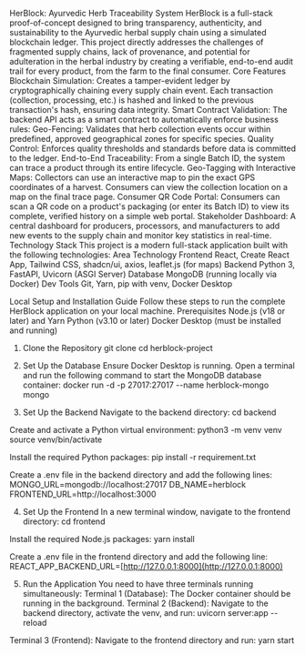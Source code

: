 HerBlock: Ayurvedic Herb Traceability System
HerBlock is a full-stack proof-of-concept designed to bring transparency, authenticity, and sustainability to the Ayurvedic herbal supply chain using a simulated blockchain ledger.
This project directly addresses the challenges of fragmented supply chains, lack of provenance, and potential for adulteration in the herbal industry by creating a verifiable, end-to-end audit trail for every product, from the farm to the final consumer.
Core Features
Blockchain Simulation: Creates a tamper-evident ledger by cryptographically chaining every supply chain event. Each transaction (collection, processing, etc.) is hashed and linked to the previous transaction's hash, ensuring data integrity.
Smart Contract Validation: The backend API acts as a smart contract to automatically enforce business rules:
Geo-Fencing: Validates that herb collection events occur within predefined, approved geographical zones for specific species.
Quality Control: Enforces quality thresholds and standards before data is committed to the ledger.
End-to-End Traceability: From a single Batch ID, the system can trace a product through its entire lifecycle.
Geo-Tagging with Interactive Maps:
Collectors can use an interactive map to pin the exact GPS coordinates of a harvest.
Consumers can view the collection location on a map on the final trace page.
Consumer QR Code Portal: Consumers can scan a QR code on a product's packaging (or enter its Batch ID) to view its complete, verified history on a simple web portal.
Stakeholder Dashboard: A central dashboard for producers, processors, and manufacturers to add new events to the supply chain and monitor key statistics in real-time.
Technology Stack
This project is a modern full-stack application built with the following technologies:
Area
Technology
Frontend
React, Create React App, Tailwind CSS, shadcn/ui, axios, leaflet.js (for maps)
Backend
Python 3, FastAPI, Uvicorn (ASGI Server)
Database
MongoDB (running locally via Docker)
Dev Tools
Git, Yarn, pip with venv, Docker Desktop

Local Setup and Installation Guide
Follow these steps to run the complete HerBlock application on your local machine.
Prerequisites
Node.js (v18 or later) and Yarn
Python (v3.10 or later)
Docker Desktop (must be installed and running)
1. Clone the Repository
git clone <your-repository-url>
cd herblock-project


2. Set Up the Database
Ensure Docker Desktop is running. Open a terminal and run the following command to start the MongoDB database container:
docker run -d -p 27017:27017 --name herblock-mongo mongo


3. Set Up the Backend
Navigate to the backend directory:
cd backend


Create and activate a Python virtual environment:
python3 -m venv venv
source venv/bin/activate


Install the required Python packages:
pip install -r requirement.txt


Create a .env file in the backend directory and add the following lines:
MONGO_URL=mongodb://localhost:27017
DB_NAME=herblock
FRONTEND_URL=http://localhost:3000


4. Set Up the Frontend
In a new terminal window, navigate to the frontend directory:
cd frontend


Install the required Node.js packages:
yarn install


Create a .env file in the frontend directory and add the following line:
REACT_APP_BACKEND_URL=[http://127.0.0.1:8000](http://127.0.0.1:8000)


5. Run the Application
You need to have three terminals running simultaneously:
Terminal 1 (Database): The Docker container should be running in the background.
Terminal 2 (Backend): Navigate to the backend directory, activate the venv, and run:
uvicorn server:app --reload


Terminal 3 (Frontend): Navigate to the frontend directory and run:
yarn start


